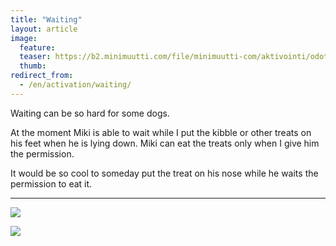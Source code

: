 ```yaml
---
title: "Waiting"
layout: article
image:
  feature:
  teaser: https://b2.minimuutti.com/file/minimuutti-com/aktivointi/odottaminen/DSC32591-245px.jpg
  thumb:
redirect_from:
  - /en/activation/waiting/
---
```


Waiting can be so hard for some dogs.

At the moment Miki is able to wait while I put the kibble or other treats on his feet when he is lying down. Miki can eat the treats only when I give him the permission.

It would be so cool to someday put the treat on his nose while he waits the permission to eat it.

---

![](https://b2.minimuutti.com/file/minimuutti-com/aktivointi/odottaminen/DSC29359-800px.jpg)

![](https://b2.minimuutti.com/file/minimuutti-com/aktivointi/odottaminen/DSC32591-800px.jpg)
